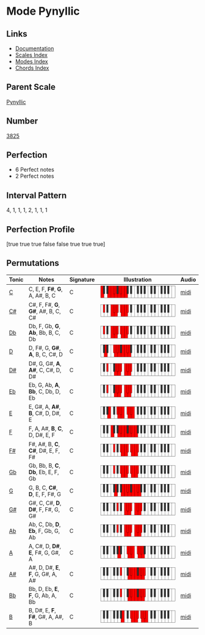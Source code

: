 # Mode Pynyllic

## Links

- [Documentation](index.md)
- [Scales Index](Scales.md)
- [Modes Index](Modes.md)
- [Chords Index](Chords.md)

## Parent Scale

[Pynyllic](ScalePynyllic.md)

## Number

[3825](https://ianring.com/musictheory/scales/3825)

## Perfection

- 6 Perfect notes
- 2 Perfect notes

## Interval Pattern

4, 1, 1, 1, 2, 1, 1, 1

## Perfection Profile

[true true true false false true true true]

## Permutations

| Tonic | Notes | Signature | Illustration | Audio |
|-------|-------|-----------|--------------|-------|
| [C](ModeCNaturalPynyllic.md) | C, E, F, **F#**, **G**, A, A#, B, C | C | ![CNaturalPynyllic](ModeCNaturalPynyllic.png) | [midi](https://github.com/edipermadi/music/blob/main/docs/ModeCNaturalPynyllic.mid?raw=true) |
| [C#](ModeCSharpPynyllic.md) | C#, F, F#, **G**, **G#**, A#, B, C, C# | C | ![CSharpPynyllic](ModeCSharpPynyllic.png) | [midi](https://github.com/edipermadi/music/blob/main/docs/ModeCSharpPynyllic.mid?raw=true) |
| [Db](ModeDFlatPynyllic.md) | Db, F, Gb, **G**, **Ab**, Bb, B, C, Db | C | ![DFlatPynyllic](ModeDFlatPynyllic.png) | [midi](https://github.com/edipermadi/music/blob/main/docs/ModeDFlatPynyllic.mid?raw=true) |
| [D](ModeDNaturalPynyllic.md) | D, F#, G, **G#**, **A**, B, C, C#, D | C | ![DNaturalPynyllic](ModeDNaturalPynyllic.png) | [midi](https://github.com/edipermadi/music/blob/main/docs/ModeDNaturalPynyllic.mid?raw=true) |
| [D#](ModeDSharpPynyllic.md) | D#, G, G#, **A**, **A#**, C, C#, D, D# | C | ![DSharpPynyllic](ModeDSharpPynyllic.png) | [midi](https://github.com/edipermadi/music/blob/main/docs/ModeDSharpPynyllic.mid?raw=true) |
| [Eb](ModeEFlatPynyllic.md) | Eb, G, Ab, **A**, **Bb**, C, Db, D, Eb | C | ![EFlatPynyllic](ModeEFlatPynyllic.png) | [midi](https://github.com/edipermadi/music/blob/main/docs/ModeEFlatPynyllic.mid?raw=true) |
| [E](ModeENaturalPynyllic.md) | E, G#, A, **A#**, **B**, C#, D, D#, E | C | ![ENaturalPynyllic](ModeENaturalPynyllic.png) | [midi](https://github.com/edipermadi/music/blob/main/docs/ModeENaturalPynyllic.mid?raw=true) |
| [F](ModeFNaturalPynyllic.md) | F, A, A#, **B**, **C**, D, D#, E, F | C | ![FNaturalPynyllic](ModeFNaturalPynyllic.png) | [midi](https://github.com/edipermadi/music/blob/main/docs/ModeFNaturalPynyllic.mid?raw=true) |
| [F#](ModeFSharpPynyllic.md) | F#, A#, B, **C**, **C#**, D#, E, F, F# | C | ![FSharpPynyllic](ModeFSharpPynyllic.png) | [midi](https://github.com/edipermadi/music/blob/main/docs/ModeFSharpPynyllic.mid?raw=true) |
| [Gb](ModeGFlatPynyllic.md) | Gb, Bb, B, **C**, **Db**, Eb, E, F, Gb | C | ![GFlatPynyllic](ModeGFlatPynyllic.png) | [midi](https://github.com/edipermadi/music/blob/main/docs/ModeGFlatPynyllic.mid?raw=true) |
| [G](ModeGNaturalPynyllic.md) | G, B, C, **C#**, **D**, E, F, F#, G | C | ![GNaturalPynyllic](ModeGNaturalPynyllic.png) | [midi](https://github.com/edipermadi/music/blob/main/docs/ModeGNaturalPynyllic.mid?raw=true) |
| [G#](ModeGSharpPynyllic.md) | G#, C, C#, **D**, **D#**, F, F#, G, G# | C | ![GSharpPynyllic](ModeGSharpPynyllic.png) | [midi](https://github.com/edipermadi/music/blob/main/docs/ModeGSharpPynyllic.mid?raw=true) |
| [Ab](ModeAFlatPynyllic.md) | Ab, C, Db, **D**, **Eb**, F, Gb, G, Ab | C | ![AFlatPynyllic](ModeAFlatPynyllic.png) | [midi](https://github.com/edipermadi/music/blob/main/docs/ModeAFlatPynyllic.mid?raw=true) |
| [A](ModeANaturalPynyllic.md) | A, C#, D, **D#**, **E**, F#, G, G#, A | C | ![ANaturalPynyllic](ModeANaturalPynyllic.png) | [midi](https://github.com/edipermadi/music/blob/main/docs/ModeANaturalPynyllic.mid?raw=true) |
| [A#](ModeASharpPynyllic.md) | A#, D, D#, **E**, **F**, G, G#, A, A# | C | ![ASharpPynyllic](ModeASharpPynyllic.png) | [midi](https://github.com/edipermadi/music/blob/main/docs/ModeASharpPynyllic.mid?raw=true) |
| [Bb](ModeBFlatPynyllic.md) | Bb, D, Eb, **E**, **F**, G, Ab, A, Bb | C | ![BFlatPynyllic](ModeBFlatPynyllic.png) | [midi](https://github.com/edipermadi/music/blob/main/docs/ModeBFlatPynyllic.mid?raw=true) |
| [B](ModeBNaturalPynyllic.md) | B, D#, E, **F**, **F#**, G#, A, A#, B | C | ![BNaturalPynyllic](ModeBNaturalPynyllic.png) | [midi](https://github.com/edipermadi/music/blob/main/docs/ModeBNaturalPynyllic.mid?raw=true) |
